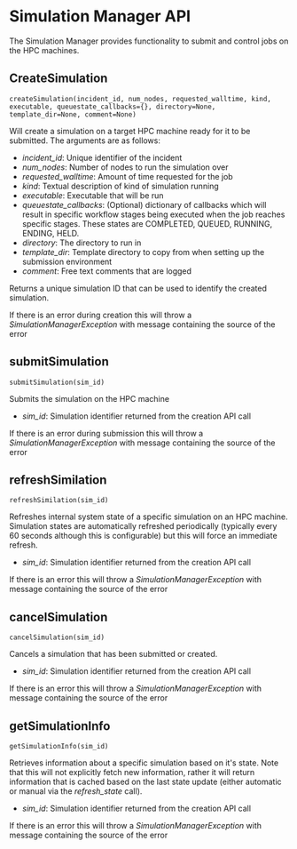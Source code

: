 # Simulation Manager API

The Simulation Manager provides functionality to submit and control jobs on the HPC machines.

## CreateSimulation

`createSimulation(incident_id, num_nodes, requested_walltime, kind, executable, queuestate_callbacks={}, directory=None, template_dir=None, comment=None)`

Will create a simulation on a target HPC machine ready for it to be submitted. The arguments are as follows:

* _incident_id_: Unique identifier of the incident
* _num_nodes_: Number of nodes to run the simulation over
* _requested_walltime_: Amount of time requested for the job
* _kind_: Textual description of kind of simulation running 
* _executable_: Executable that will be run
* _queuestate_callbacks_: (Optional) dictionary of callbacks which will result in specific workflow stages being executed when the job reaches specific stages. These states are COMPLETED, QUEUED, RUNNING, ENDING, HELD.
* _directory_: The directory to run in
* _template_dir_: Template directory to copy from when setting up the submission environment
* _comment_: Free text comments that are logged

Returns a unique simulation ID that can be used to identify the created simulation.

If there is an error during creation this will throw a _SimulationManagerException_ with message containing the source of the error

## submitSimulation

`submitSimulation(sim_id)`

Submits the simulation on the HPC machine

* _sim_id_: Simulation identifier returned from the creation API call

If there is an error during submission this will throw a _SimulationManagerException_ with message containing the source of the error

## refreshSimilation

`refreshSimilation(sim_id)`

Refreshes internal system state of a specific simulation on an HPC machine. Simulation states are automatically refreshed periodically (typically every 60 seconds although this is configurable) but this will force an immediate refresh.

* _sim_id_: Simulation identifier returned from the creation API call

If there is an error this will throw a _SimulationManagerException_ with message containing the source of the error

## cancelSimulation

`cancelSimulation(sim_id)`

Cancels a simulation that has been submitted or created.

* _sim_id_: Simulation identifier returned from the creation API call

If there is an error this will throw a _SimulationManagerException_ with message containing the source of the error

## getSimulationInfo

`getSimulationInfo(sim_id)`

Retrieves information about a specific simulation based on it's state. Note that this will not explicitly fetch new information, rather it will return information that is cached based on the last state update (either automatic or manual via the _refresh_state_ call).

* _sim_id_: Simulation identifier returned from the creation API call

If there is an error this will throw a _SimulationManagerException_ with message containing the source of the error
